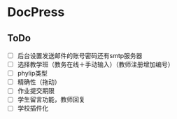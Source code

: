 # DocPress

## ToDo
- [ ] 后台设置发送邮件的账号密码还有smtp服务器
- [ ] 选择教学班（教务在线＋手动输入）（教师注册增加编号）
- [ ] phylip类型
- [ ] 精确性（拖动）
- [ ] 作业提交期限
- [ ] 学生留言功能，教师回复
- [ ] 学校插件化
